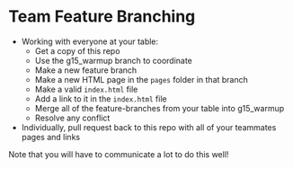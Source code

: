 # Team Feature Branching

* Working with everyone at your table:
	* Get a copy of this repo
	* Use the g15_warmup branch to coordinate
	* Make a new feature branch
	* Make a new HTML page in the `pages` folder in that branch
	* Make a valid `index.html` file
	* Add a link to it in the `index.html` file
	* Merge all of the feature-branches from your table into g15_warmup
	* Resolve any conflict
* Individually, pull request back to this repo with all of your teammates pages and links

Note that you will have to communicate a lot to do this well!


